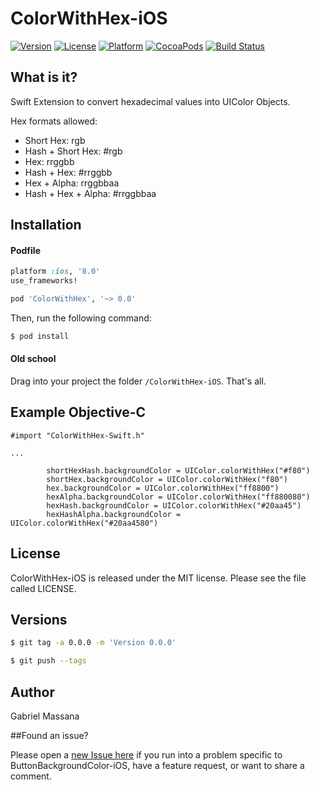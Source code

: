 # ColorWithHex-iOS

[![Version](https://img.shields.io/cocoapods/v/ColorWithHex.svg?style=flat-square)](http://cocoapods.org/pods/ColorWithHex)
[![License](https://img.shields.io/cocoapods/l/ColorWithHex.svg?style=flat-square)](http://cocoapods.org/pods/ColorWithHex)
[![Platform](https://img.shields.io/cocoapods/p/ColorWithHex.svg?style=flat-square)](http://cocoapods.org/pods/ColorWithHex)
[![CocoaPods](https://img.shields.io/cocoapods/metrics/doc-percent/ColorWithHex.svg?style=flat-square)](http://cocoapods.org/pods/ColorWithHex)
[![Build Status](https://img.shields.io/travis/GabrielMassana/ColorWithHex-iOS/master.svg?style=flat-square)](https://travis-ci.org/GabrielMassana/ColorWithHex-iOS)

##   What is it?

Swift Extension to convert hexadecimal values into UIColor Objects.

Hex formats allowed:
- Short Hex: rgb
- Hash + Short Hex: #rgb
- Hex: rrggbb
- Hash + Hex: #rrggbb
- Hex + Alpha: rrggbbaa
- Hash + Hex + Alpha: #rrggbbaa

## Installation

#### Podfile

```ruby
platform :ios, '8.0'
use_frameworks!

pod 'ColorWithHex', '~> 0.0'
```

Then, run the following command:

```bash
$ pod install
```

#### Old school

Drag into your project the folder `/ColorWithHex-iOS`. That's all.

## Example Objective-C

```objc
#import "ColorWithHex-Swift.h"

...

        shortHexHash.backgroundColor = UIColor.colorWithHex("#f80")
        shortHex.backgroundColor = UIColor.colorWithHex("f80")
        hex.backgroundColor = UIColor.colorWithHex("ff8800")
        hexAlpha.backgroundColor = UIColor.colorWithHex("ff880080")
        hexHash.backgroundColor = UIColor.colorWithHex("#20aa45")
        hexHashAlpha.backgroundColor = UIColor.colorWithHex("#20aa4580")
```

## License

ColorWithHex-iOS is released under the MIT license. Please see the file called LICENSE.

## Versions

```bash
$ git tag -a 0.0.0 -m 'Version 0.0.0'

$ git push --tags
```

## Author

Gabriel Massana

##Found an issue?

Please open a [new Issue here](https://github.com/GabrielMassana/ColorWithHex-iOS/issues/new) if you run into a problem specific to ButtonBackgroundColor-iOS, have a feature request, or want to share a comment.
